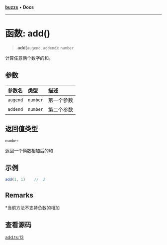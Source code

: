 [**buzzs**](../README.md) • **Docs**

***

# 函数: add()

> **add**(`augend`, `addend`): `number`

计算任意俩个数字的和。

## 参数

| 参数名 | 类型 | 描述 |
| :------ | :------ | :------ |
| `augend` | `number` | 第一个参数 |
| `addend` | `number` | 第二个参数 |

## 返回值类型

`number`

返回一个俩数相加后的和

## 示例

```ts
add(1, 1)    //  2
```

## Remarks

*当前方法不支持负数的相加

## 查看源码

[add.ts:13](https://github.com/Leexiaop/buzz/blob/31ff1db7909d27526bd773cbc4059c11c798439e/src/add.ts#L13)
